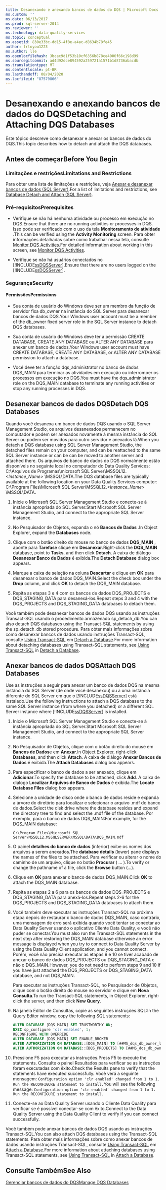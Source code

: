 ```yaml
---
title: Desanexando e anexando bancos de dados do DQS | Microsoft Docs
ms.custom: ''
ms.date: 06/13/2017
ms.prod: sql-server-2014
ms.reviewer: ''
ms.technology: data-quality-services
ms.topic: conceptual
ms.assetid: 830e33bc-dd15-4f8e-a4ac-d8634b78fe45
author: lrtoyou1223
ms.author: lle
ms.openlocfilehash: 3bcac9d1f53b10cf6356b878ce4006f66c198d99
ms.sourcegitcommit: ad4d92dce894592a259721a1571b1d8736abacdb
ms.translationtype: MT
ms.contentlocale: pt-BR
ms.lasthandoff: 08/04/2020
ms.locfileid: "87570866"
---
```

# <a name="detaching-and-attaching-dqs-databases"></a><span data-ttu-id="fcbc9-102">Desanexando e anexando bancos de dados do DQS</span><span class="sxs-lookup"><span data-stu-id="fcbc9-102">Detaching and Attaching DQS Databases</span></span>
  <span data-ttu-id="fcbc9-103">Este tópico descreve como desanexar e anexar os bancos de dados do DQS.</span><span class="sxs-lookup"><span data-stu-id="fcbc9-103">This topic describes how to detach and attach the DQS databases.</span></span>  
  
##  <a name="before-you-begin"></a><a name="BeforeYouBegin"></a> <span data-ttu-id="fcbc9-104">Antes de começar</span><span class="sxs-lookup"><span data-stu-id="fcbc9-104">Before You Begin</span></span>  
  
###  <a name="limitations-and-restrictions"></a><a name="Limitations"></a> <span data-ttu-id="fcbc9-105">Limitações e restrições</span><span class="sxs-lookup"><span data-stu-id="fcbc9-105">Limitations and Restrictions</span></span>  
 <span data-ttu-id="fcbc9-106">Para obter uma lista de limitações e restrições, veja [Anexar e desanexar bancos de dados &#40;SQL Server&#41;](../relational-databases/databases/database-detach-and-attach-sql-server.md).</span><span class="sxs-lookup"><span data-stu-id="fcbc9-106">For a list of limitations and restrictions, see [Database Detach and Attach &#40;SQL Server&#41;](../relational-databases/databases/database-detach-and-attach-sql-server.md).</span></span>  
  
###  <a name="prerequisites"></a><a name="Prerequisites"></a> <span data-ttu-id="fcbc9-107">Pré-requisitos</span><span class="sxs-lookup"><span data-stu-id="fcbc9-107">Prerequisites</span></span>  
  
-   <span data-ttu-id="fcbc9-108">Verifique se não há nenhuma atividade ou processo em execução no DQS.</span><span class="sxs-lookup"><span data-stu-id="fcbc9-108">Ensure that there are no running activities or processes in DQS.</span></span> <span data-ttu-id="fcbc9-109">Isso pode ser verificado com o uso da tela **Monitoramento de atividade** .</span><span class="sxs-lookup"><span data-stu-id="fcbc9-109">This can be verified using the **Activity Monitoring** screen.</span></span> <span data-ttu-id="fcbc9-110">Para obter informações detalhadas sobre como trabalhar nessa tela, consulte [Monitor DQS Activities](../../2014/data-quality-services/monitor-dqs-activities.md).</span><span class="sxs-lookup"><span data-stu-id="fcbc9-110">For detailed information about working in this screen, see [Monitor DQS Activities](../../2014/data-quality-services/monitor-dqs-activities.md).</span></span>  
  
-   <span data-ttu-id="fcbc9-111">Verifique se não há usuários conectados no [!INCLUDE[ssDQSServer](../includes/ssdqsserver-md.md)].</span><span class="sxs-lookup"><span data-stu-id="fcbc9-111">Ensure that there are no users logged on the [!INCLUDE[ssDQSServer](../includes/ssdqsserver-md.md)].</span></span>  
  
###  <a name="security"></a><a name="Security"></a> <span data-ttu-id="fcbc9-112">Segurança</span><span class="sxs-lookup"><span data-stu-id="fcbc9-112">Security</span></span>  
  
####  <a name="permissions"></a><a name="Permissions"></a> <span data-ttu-id="fcbc9-113">Permissões</span><span class="sxs-lookup"><span data-stu-id="fcbc9-113">Permissions</span></span>  
  
-   <span data-ttu-id="fcbc9-114">Sua conta de usuário do Windows deve ser um membro da função de servidor fixa db_owner na instância do SQL Server para desanexar bancos de dados DQS.</span><span class="sxs-lookup"><span data-stu-id="fcbc9-114">Your Windows user account must be a member of the db_owner fixed server role in the SQL Server instance to detach DQS databases.</span></span>  
  
-   <span data-ttu-id="fcbc9-115">Sua conta de usuário do Windows deve ter a permissão CREATE DATABASE, CREATE ANY DATABASE ou ALTER ANY DATABASE para anexar um banco de dados.</span><span class="sxs-lookup"><span data-stu-id="fcbc9-115">Your Windows user account must have CREATE DATABASE, CREATE ANY DATABASE, or ALTER ANY DATABASE permission to attach a database.</span></span>  
  
-   <span data-ttu-id="fcbc9-116">Você deve ter a função dqs_administrator no banco de dados DQS_MAIN para terminar as atividades em execução ou interromper os processos em execução no DQS.</span><span class="sxs-lookup"><span data-stu-id="fcbc9-116">You must have the dqs_administrator role on the DQS_MAIN database to terminate any running activities or stop any running processes in DQS.</span></span>  
  
##  <a name="detach-dqs-databases"></a><a name="Detach"></a><span data-ttu-id="fcbc9-117">Desanexar bancos de dados DQS</span><span class="sxs-lookup"><span data-stu-id="fcbc9-117">Detach DQS Databases</span></span>  
 <span data-ttu-id="fcbc9-118">Quando você desanexa um banco de dados DQS usando o SQL Server Management Studio, os arquivos desanexados permanecem no computador e podem ser anexados novamente à mesma instância do SQL Server ou podem ser movidos para outro servidor e anexados lá.</span><span class="sxs-lookup"><span data-stu-id="fcbc9-118">When you detach a DQS database using SQL Server Management Studio, the detached files remain on your computer, and can be reattached to the same SQL Server instance or can be can be moved to another server and attached there.</span></span> <span data-ttu-id="fcbc9-119">Os arquivos de banco de dados do DQS normalmente estão disponíveis no seguinte local no computador do Data Quality Services: C:\Arquivos de Programas\microsoft SQL Server\MSSQL12. *<Instance_Name>* \MSSQL\DATA.</span><span class="sxs-lookup"><span data-stu-id="fcbc9-119">The DQS database files are typically available at the following location on your Data Quality Services computer: C:\Program Files\Microsoft SQL Server\MSSQL12.*<Instance_Name>* \MSSQL\DATA.</span></span>  
  
1.  <span data-ttu-id="fcbc9-120">Inicie o Microsoft SQL Server Management Studio e conecte-se à instância apropriada do SQL Server.</span><span class="sxs-lookup"><span data-stu-id="fcbc9-120">Start Microsoft SQL Server Management Studio, and connect to the appropriate SQL Server instance.</span></span>  
  
2.  <span data-ttu-id="fcbc9-121">No Pesquisador de Objetos, expanda o nó **Bancos de Dados** .</span><span class="sxs-lookup"><span data-stu-id="fcbc9-121">In Object Explorer, expand the **Databases** node.</span></span>  
  
3.  <span data-ttu-id="fcbc9-122">Clique com o botão direito do mouse no banco de dados **DQS_MAIN** , aponte para **Tarefas**e clique em **Desanexar**.</span><span class="sxs-lookup"><span data-stu-id="fcbc9-122">Right-click the **DQS_MAIN** database, point to **Tasks**, and then click **Detach**.</span></span> <span data-ttu-id="fcbc9-123">A caixa de diálogo **Desanexar Banco de Dados** é exibida.</span><span class="sxs-lookup"><span data-stu-id="fcbc9-123">The **Detach Database** dialog box appears.</span></span>  
  
4.  <span data-ttu-id="fcbc9-124">Marque a caixa de seleção na coluna **Descartar** e clique em **OK** para desanexar o banco de dados DQS_MAIN.</span><span class="sxs-lookup"><span data-stu-id="fcbc9-124">Select the check box under the **Drop** column, and click **OK** to detach the DQS_MAIN database.</span></span>  
  
5.  <span data-ttu-id="fcbc9-125">Repita as etapas 3 e 4 com os bancos de dados DQS_PROJECTS e DQS_STAGING_DATA para desanexá-los.</span><span class="sxs-lookup"><span data-stu-id="fcbc9-125">Repeat steps 3 and 4 with the DQS_PROJECTS and DQS_STAGING_DATA databases to detach them.</span></span>  
  
 <span data-ttu-id="fcbc9-126">Você também pode desanexar bancos de dados DQS usando as instruções Transact-SQL usando o procedimento armazenado sp_detach_db.</span><span class="sxs-lookup"><span data-stu-id="fcbc9-126">You can also detach DQS databases using the Transact-SQL statements by using the sp_detach_db stored procedure.</span></span> <span data-ttu-id="fcbc9-127">Para obter mais informações sobre como desanexar bancos de dados usando instruções Transact-SQL, consulte [Using Transact-SQL](../relational-databases/databases/detach-a-database.md#TsqlProcedure) em [Detach a Database](../relational-databases/databases/detach-a-database.md).</span><span class="sxs-lookup"><span data-stu-id="fcbc9-127">For more information about detaching databases using Transact-SQL statements, see [Using Transact-SQL](../relational-databases/databases/detach-a-database.md#TsqlProcedure) in [Detach a Database](../relational-databases/databases/detach-a-database.md).</span></span>  
  
##  <a name="attach-dqs-databases"></a><a name="Attach"></a><span data-ttu-id="fcbc9-128">Anexar bancos de dados DQS</span><span class="sxs-lookup"><span data-stu-id="fcbc9-128">Attach DQS Databases</span></span>  
 <span data-ttu-id="fcbc9-129">Use as instruções a seguir para anexar um banco de dados DQS na mesma instância do SQL Server (de onde você desanexou) ou a uma instância diferente do SQL Server em que o [!INCLUDE[ssDQSServer](../includes/ssdqsserver-md.md)] está instalado.</span><span class="sxs-lookup"><span data-stu-id="fcbc9-129">Use the following instructions to attach a DQS database to the same SQL Server instance (from where you detached) or a different SQL Server instance where [!INCLUDE[ssDQSServer](../includes/ssdqsserver-md.md)] is installed.</span></span>  
  
1.  <span data-ttu-id="fcbc9-130">Inicie o Microsoft SQL Server Management Studio e conecte-se à instância apropriada do SQL Server.</span><span class="sxs-lookup"><span data-stu-id="fcbc9-130">Start Microsoft SQL Server Management Studio, and connect to the appropriate SQL Server instance.</span></span>  
  
2.  <span data-ttu-id="fcbc9-131">No Pesquisador de Objetos, clique com o botão direito do mouse em **Bancos de Dados**e em **Anexar**.</span><span class="sxs-lookup"><span data-stu-id="fcbc9-131">In Object Explorer, right-click **Databases**, and then click **Attach**.</span></span> <span data-ttu-id="fcbc9-132">A caixa de diálogo **Anexar Bancos de Dados** é exibida.</span><span class="sxs-lookup"><span data-stu-id="fcbc9-132">The **Attach Databases** dialog box appears.</span></span>  
  
3.  <span data-ttu-id="fcbc9-133">Para especificar o banco de dados a ser anexado, clique em **Adicionar**.</span><span class="sxs-lookup"><span data-stu-id="fcbc9-133">To specify the database to be attached, click **Add**.</span></span> <span data-ttu-id="fcbc9-134">A caixa de diálogo **Localizar Arquivos de Banco de Dados** é exibida.</span><span class="sxs-lookup"><span data-stu-id="fcbc9-134">The **Locate Database Files** dialog box appears.</span></span>  
  
4.  <span data-ttu-id="fcbc9-135">Selecione a unidade de disco onde o banco de dados reside e expanda a árvore do diretório para localizar e selecionar o arquivo .mdf do banco de dados.</span><span class="sxs-lookup"><span data-stu-id="fcbc9-135">Select the disk drive where the database resides and expand the directory tree to find and select the .mdf file of the database.</span></span> <span data-ttu-id="fcbc9-136">Por exemplo, para o banco de dados DQS_MAIN:</span><span class="sxs-lookup"><span data-stu-id="fcbc9-136">For example, for the DQS_MAIN database:</span></span>  
  
    ```  
    C:\Program Files\Microsoft SQL Server\MSSQL12.MSSQLSERVER\MSSQL\DATA\DQS_MAIN.mdf  
    ```  
  
5.  <span data-ttu-id="fcbc9-137">O painel **detalhes do banco de dados** (inferior) exibe os nomes dos arquivos a serem anexados.</span><span class="sxs-lookup"><span data-stu-id="fcbc9-137">The **database details** (lower) pane displays the names of the files to be attached.</span></span> <span data-ttu-id="fcbc9-138">Para verificar ou alterar o nome do caminho de um arquivo, clique no botão **Procurar** ( ... ).</span><span class="sxs-lookup"><span data-stu-id="fcbc9-138">To verify or change the pathname of a file, click the **Browse** button (...).</span></span>  
  
6.  <span data-ttu-id="fcbc9-139">Clique em **OK** para anexar o banco de dados DQS_MAIN.</span><span class="sxs-lookup"><span data-stu-id="fcbc9-139">Click **OK** to attach the DQS_MAIN database.</span></span>  
  
7.  <span data-ttu-id="fcbc9-140">Repita as etapas 2 a 6 para os bancos de dados DQS_PROJECTS e DQS_STAGING_DATA para anexá-los.</span><span class="sxs-lookup"><span data-stu-id="fcbc9-140">Repeat steps 2-6 for the DQS_PROJECTS and DQS_STAGING_DATA databases to attach them.</span></span>  
  
8.  <span data-ttu-id="fcbc9-141">Você também deve executar as instruções Transact-SQL na próxima etapa depois de restaurar o banco de dados DQS_MAIN, caso contrário, uma mensagem de erro será exibida quando você tentar se conectar ao Data Quality Server usando o aplicativo Cliente Data Quality, e você não puder se conectar.</span><span class="sxs-lookup"><span data-stu-id="fcbc9-141">You must also run the Transact-SQL statements in the next step after restoring the DQS_MAIN database otherwise an error message is displayed when you try to connect to Data Quality Server by using the Data Quality Client application, and you cannot connect.</span></span> <span data-ttu-id="fcbc9-142">Porém, você não precisa executar as etapas 9 e 10 se tiver acabado de anexar o banco de dados DQS_PROJECTS ou DQS_STAGING_DATA e não o DQS_MAIN.</span><span class="sxs-lookup"><span data-stu-id="fcbc9-142">However, you do not need to perform steps 9 and 10 if you have just attached the DQS_PROJECTS or DQS_STAGING_DATA database, and not DQS_MAIN.</span></span>  
  
     <span data-ttu-id="fcbc9-143">Para executar as instruções Transact-SQL, no Pesquisador de Objetos, clique com o botão direito do mouse no servidor e clique em **Nova Consulta**.</span><span class="sxs-lookup"><span data-stu-id="fcbc9-143">To run the Transact-SQL statements, in Object Explorer, right-click the server, and then click **New Query**.</span></span>  
  
9. <span data-ttu-id="fcbc9-144">Na janela Editor de Consultas, copie as seguintes instruções SQL:</span><span class="sxs-lookup"><span data-stu-id="fcbc9-144">In the Query Editor window, copy the following SQL statements:</span></span>  
  
    ```sql  
    ALTER DATABASE [DQS_MAIN] SET TRUSTWORTHY ON;  
    EXEC sp_configure 'clr enabled', 1;  
    RECONFIGURE WITH OVERRIDE  
    ALTER DATABASE [DQS_MAIN] SET ENABLE_BROKER  
    ALTER AUTHORIZATION ON DATABASE::[DQS_MAIN] TO [##MS_dqs_db_owner_login##]  
    ALTER AUTHORIZATION ON DATABASE::[DQS_PROJECTS] TO [##MS_dqs_db_owner_login##]  
    ```  
  
10. <span data-ttu-id="fcbc9-145">Pressione F5 para executar as instruções.</span><span class="sxs-lookup"><span data-stu-id="fcbc9-145">Press F5 to execute the statements.</span></span> <span data-ttu-id="fcbc9-146">Consulte o painel Resultados para verificar se as instruções foram executadas com êxito.</span><span class="sxs-lookup"><span data-stu-id="fcbc9-146">Check the Results pane to verify that the statements have executed successfully.</span></span> <span data-ttu-id="fcbc9-147">Você verá a seguinte mensagem: `Configuration option 'clr enabled' changed from 1 to 1. Run the RECONFIGURE statement to install.`</span><span class="sxs-lookup"><span data-stu-id="fcbc9-147">You will see the following message: `Configuration option 'clr enabled' changed from 1 to 1. Run the RECONFIGURE statement to install.`</span></span>  
  
11. <span data-ttu-id="fcbc9-148">Conecte-se ao Data Quality Server usando o Cliente Data Quality para verificar se é possível conectar-se com êxito.</span><span class="sxs-lookup"><span data-stu-id="fcbc9-148">Connect to the Data Quality Server using the Data Quality Client to verify if you can connect successfully.</span></span>  
  
 <span data-ttu-id="fcbc9-149">Você também pode anexar bancos de dados DQS usando as instruções Transact-SQL.</span><span class="sxs-lookup"><span data-stu-id="fcbc9-149">You can also attach DQS databases using the Transact-SQL statements.</span></span> <span data-ttu-id="fcbc9-150">Para obter mais informações sobre como anexar bancos de dados usando instruções Transact-SQL, consulte [Using Transact-SQL](../relational-databases/databases/attach-a-database.md#TsqlProcedure) em [Attach a Database](../relational-databases/databases/attach-a-database.md).</span><span class="sxs-lookup"><span data-stu-id="fcbc9-150">For more information about attaching databases using Transact-SQL statements, see [Using Transact-SQL](../relational-databases/databases/attach-a-database.md#TsqlProcedure) in [Attach a Database](../relational-databases/databases/attach-a-database.md).</span></span>  
  
## <a name="see-also"></a><span data-ttu-id="fcbc9-151">Consulte Também</span><span class="sxs-lookup"><span data-stu-id="fcbc9-151">See Also</span></span>  
 [<span data-ttu-id="fcbc9-152">Gerenciar bancos de dados do DQS</span><span class="sxs-lookup"><span data-stu-id="fcbc9-152">Manage DQS Databases</span></span>](../../2014/data-quality-services/manage-dqs-databases.md)  
  
  
